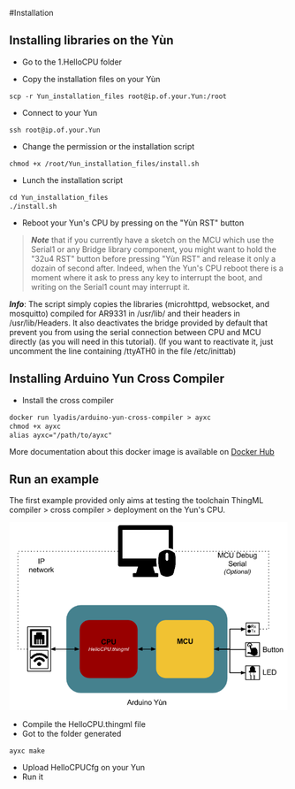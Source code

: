 #Installation

## Installing libraries on the Yùn

- Go to the 1.HelloCPU folder

- Copy the installation files on your Yùn
```
scp -r Yun_installation_files root@ip.of.your.Yun:/root
```

- Connect to your Yun
```
ssh root@ip.of.your.Yun
```

- Change the permission or the installation script
```
chmod +x /root/Yun_installation_files/install.sh
```
- Lunch the installation script
```
cd Yun_installation_files
./install.sh
```

- Reboot your Yun's CPU by pressing on the "Yùn RST" button

> ***Note*** that if you currently have a sketch on the MCU which use the Serial1 or any Bridge library component, you might want to hold the "32u4 RST" button before pressing "Yùn RST" and release it only a dozain of second after.
Indeed, when the Yun's CPU reboot there is a moment where it ask to press any key to interrupt the boot, and writing on the Serial1 count may interrupt it.

***Info***: The script simply copies the libraries (microhttpd, websocket, and mosquitto) compiled for AR9331 in /usr/lib/ and their headers in /usr/lib/Headers. It also deactivates the bridge provided by default that prevent you from using the serial connection between CPU and MCU directly (as you will need in this tutorial). (If you want to reactivate it, just uncomment the line containing /ttyATH0 in the file /etc/inittab)


## Installing Arduino Yun Cross Compiler
- Install the cross compiler
```
docker run lyadis/arduino-yun-cross-compiler > ayxc
chmod +x ayxc
alias ayxc="/path/to/ayxc"
```
More documentation about this docker image is available on [Docker Hub](https://hub.docker.com/r/lyadis/arduino-yun-cross-compiler/)

## Run an example
The first example provided only aims at testing the toolchain ThingML compiler > cross compiler > deployment on the Yun's CPU.

![HW1](../img/Yun_Tuto_1.png)

- Compile the HelloCPU.thingml file
- Got to the folder generated
```
ayxc make
```
- Upload HelloCPUCfg on your Yun
- Run it
